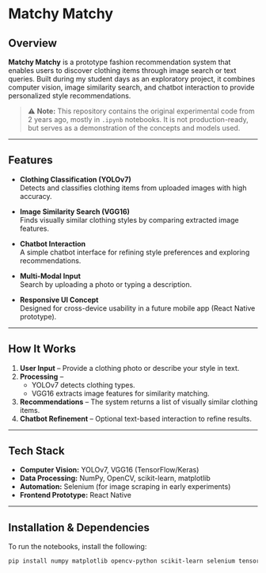 # Matchy Matchy

## Overview
**Matchy Matchy** is a prototype fashion recommendation system that enables users to discover clothing items through image search or text queries. Built during my student days as an exploratory project, it combines computer vision, image similarity search, and chatbot interaction to provide personalized style recommendations.

> ⚠ **Note:** This repository contains the original experimental code from 2 years ago, mostly in `.ipynb` notebooks. It is not production-ready, but serves as a demonstration of the concepts and models used.

---

## Features
- **Clothing Classification (YOLOv7)**  
  Detects and classifies clothing items from uploaded images with high accuracy.

- **Image Similarity Search (VGG16)**  
  Finds visually similar clothing styles by comparing extracted image features.

- **Chatbot Interaction**  
  A simple chatbot interface for refining style preferences and exploring recommendations.

- **Multi-Modal Input**  
  Search by uploading a photo or typing a description.

- **Responsive UI Concept**  
  Designed for cross-device usability in a future mobile app (React Native prototype).

---

## How It Works
1. **User Input** – Provide a clothing photo or describe your style in text.  
2. **Processing** –  
   - YOLOv7 detects clothing types.  
   - VGG16 extracts image features for similarity matching.  
3. **Recommendations** – The system returns a list of visually similar clothing items.  
4. **Chatbot Refinement** – Optional text-based interaction to refine results.

---

## Tech Stack
- **Computer Vision:** YOLOv7, VGG16 (TensorFlow/Keras)  
- **Data Processing:** NumPy, OpenCV, scikit-learn, matplotlib  
- **Automation:** Selenium (for image scraping in early experiments)  
- **Frontend Prototype:** React Native

---

## Installation & Dependencies
To run the notebooks, install the following:

```bash
pip install numpy matplotlib opencv-python scikit-learn selenium tensorflow
